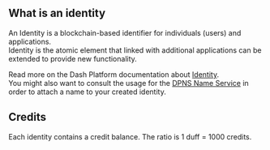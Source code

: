 ## What is an identity 

An Identity is a blockchain-based identifier for individuals (users) and applications.  
Identity is the atomic element that linked with additional applications can be extended to provide new functionality.

Read more on the Dash Platform documentation about [Identity](https://dashplatform.readme.io/docs/explanation-identity).     
You might also want to consult the usage for the [DPNS Name Service](/platform/names) in order to attach a name to your created identity.

## Credits

Each identity contains a credit balance. The ratio is 1 duff = 1000 credits.
